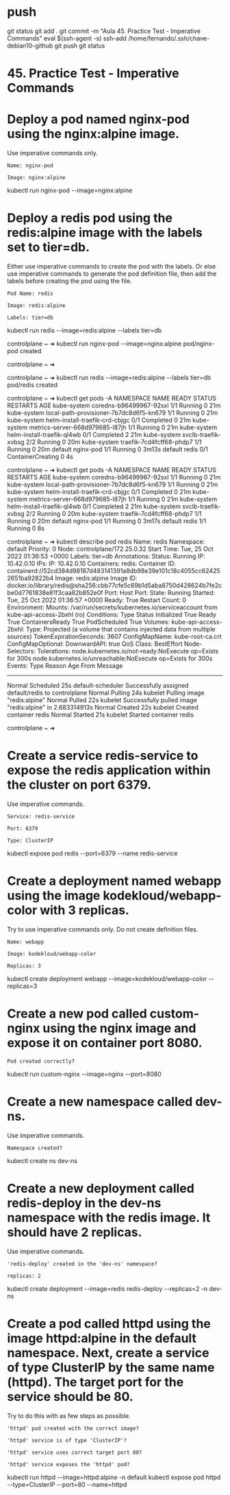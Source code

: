 

# ##############################################################################################################################################################
# ##############################################################################################################################################################
# ##############################################################################################################################################################
# ##############################################################################################################################################################
# push

git status
git add .
git commit -m "Aula 45. Practice Test - Imperative Commands"
eval $(ssh-agent -s)
ssh-add /home/fernando/.ssh/chave-debian10-github
git push
git status




# ##############################################################################################################################################################
# ##############################################################################################################################################################
# ##############################################################################################################################################################
# ##############################################################################################################################################################
# 45. Practice Test - Imperative Commands




# Deploy a pod named nginx-pod using the nginx:alpine image.

Use imperative commands only.

    Name: nginx-pod

    Image: nginx:alpine

kubectl run nginx-pod --image=nginx:alpine





# Deploy a redis pod using the redis:alpine image with the labels set to tier=db.

Either use imperative commands to create the pod with the labels. Or else use imperative commands to generate the pod definition file, then add the labels before creating the pod using the file.

    Pod Name: redis

    Image: redis:alpine

    Labels: tier=db

kubectl run redis --image=redis:alpine --labels tier=db






controlplane ~ ➜  kubectl run nginx-pod --image=nginx:alpine
pod/nginx-pod created

controlplane ~ ➜  

controlplane ~ ➜  kubectl run redis --image=redis:alpine --labels tier=db
pod/redis created

controlplane ~ ➜  kubectl get pods -A
NAMESPACE     NAME                                      READY   STATUS              RESTARTS   AGE
kube-system   coredns-b96499967-92sxl                   1/1     Running             0          21m
kube-system   local-path-provisioner-7b7dc8d6f5-kn679   1/1     Running             0          21m
kube-system   helm-install-traefik-crd-cbjgc            0/1     Completed           0          21m
kube-system   metrics-server-668d979685-l87jh           1/1     Running             0          21m
kube-system   helm-install-traefik-ql4wb                0/1     Completed           2          21m
kube-system   svclb-traefik-xvbsg                       2/2     Running             0          20m
kube-system   traefik-7cd4fcff68-phdp7                  1/1     Running             0          20m
default       nginx-pod                                 1/1     Running             0          3m13s
default       redis                                     0/1     ContainerCreating   0          4s

controlplane ~ ➜  kubectl get pods -A
NAMESPACE     NAME                                      READY   STATUS      RESTARTS   AGE
kube-system   coredns-b96499967-92sxl                   1/1     Running     0          21m
kube-system   local-path-provisioner-7b7dc8d6f5-kn679   1/1     Running     0          21m
kube-system   helm-install-traefik-crd-cbjgc            0/1     Completed   0          21m
kube-system   metrics-server-668d979685-l87jh           1/1     Running     0          21m
kube-system   helm-install-traefik-ql4wb                0/1     Completed   2          21m
kube-system   svclb-traefik-xvbsg                       2/2     Running     0          20m
kube-system   traefik-7cd4fcff68-phdp7                  1/1     Running     0          20m
default       nginx-pod                                 1/1     Running     0          3m17s
default       redis                                     1/1     Running     0          8s

controlplane ~ ➜  kubectl describe pod redis
Name:         redis
Namespace:    default
Priority:     0
Node:         controlplane/172.25.0.32
Start Time:   Tue, 25 Oct 2022 01:36:53 +0000
Labels:       tier=db
Annotations:  <none>
Status:       Running
IP:           10.42.0.10
IPs:
  IP:  10.42.0.10
Containers:
  redis:
    Container ID:   containerd://52cd384d98187d483141391a8db98e39e101c18c4055cc624252651ba92822b4
    Image:          redis:alpine
    Image ID:       docker.io/library/redis@sha256:cbb77cfe5c69b1d5aba8750d428624b7fe2cbe0d7761838e81f3caa82b852e0f
    Port:           <none>
    Host Port:      <none>
    State:          Running
      Started:      Tue, 25 Oct 2022 01:36:57 +0000
    Ready:          True
    Restart Count:  0
    Environment:    <none>
    Mounts:
      /var/run/secrets/kubernetes.io/serviceaccount from kube-api-access-2bxhl (ro)
Conditions:
  Type              Status
  Initialized       True 
  Ready             True 
  ContainersReady   True 
  PodScheduled      True 
Volumes:
  kube-api-access-2bxhl:
    Type:                    Projected (a volume that contains injected data from multiple sources)
    TokenExpirationSeconds:  3607
    ConfigMapName:           kube-root-ca.crt
    ConfigMapOptional:       <nil>
    DownwardAPI:             true
QoS Class:                   BestEffort
Node-Selectors:              <none>
Tolerations:                 node.kubernetes.io/not-ready:NoExecute op=Exists for 300s
                             node.kubernetes.io/unreachable:NoExecute op=Exists for 300s
Events:
  Type    Reason     Age   From               Message
  ----    ------     ----  ----               -------
  Normal  Scheduled  25s   default-scheduler  Successfully assigned default/redis to controlplane
  Normal  Pulling    24s   kubelet            Pulling image "redis:alpine"
  Normal  Pulled     22s   kubelet            Successfully pulled image "redis:alpine" in 2.683314913s
  Normal  Created    22s   kubelet            Created container redis
  Normal  Started    21s   kubelet            Started container redis

controlplane ~ ➜  











# Create a service redis-service to expose the redis application within the cluster on port 6379.

Use imperative commands.

    Service: redis-service

    Port: 6379

    Type: ClusterIP

kubectl expose pod redis --port=6379 --name redis-service









# Create a deployment named webapp using the image kodekloud/webapp-color with 3 replicas.

Try to use imperative commands only. Do not create definition files.

    Name: webapp

    Image: kodekloud/webapp-color

    Replicas: 3



kubectl create deployment webapp --image=kodekloud/webapp-color --replicas=3










# Create a new pod called custom-nginx using the nginx image and expose it on container port 8080.

    Pod created correctly?

kubectl run custom-nginx --image=nginx --port=8080







# Create a new namespace called dev-ns.

Use imperative commands.

    Namespace created?

kubectl create ns dev-ns





# Create a new deployment called redis-deploy in the dev-ns namespace with the redis image. It should have 2 replicas.

Use imperative commands.

    'redis-deploy' created in the 'dev-ns' namespace?

    replicas: 2


kubectl create deployment --image=redis redis-deploy --replicas=2 -n dev-ns






# Create a pod called httpd using the image httpd:alpine in the default namespace. Next, create a service of type ClusterIP by the same name (httpd). The target port for the service should be 80.

Try to do this with as few steps as possible.

    'httpd' pod created with the correct image?

    'httpd' service is of type 'ClusterIP'?

    'httpd' service uses correct target port 80?

    'httpd' service exposes the 'httpd' pod?

kubectl run httpd --image=httpd:alpine -n default
kubectl expose pod httpd --type=ClusterIP --port=80 --name=httpd